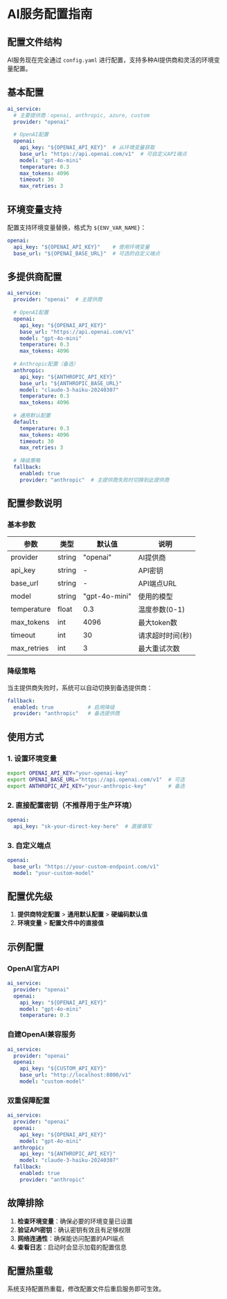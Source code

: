 # AI服务配置指南

## 配置文件结构

AI服务现在完全通过 `config.yaml` 进行配置，支持多种AI提供商和灵活的环境变量配置。

## 基本配置

```yaml
ai_service:
  # 主要提供商：openai, anthropic, azure, custom
  provider: "openai"
  
  # OpenAI配置
  openai:
    api_key: "${OPENAI_API_KEY}"  # 从环境变量获取
    base_url: "https://api.openai.com/v1"  # 可自定义API端点
    model: "gpt-4o-mini"
    temperature: 0.3
    max_tokens: 4096
    timeout: 30
    max_retries: 3
```

## 环境变量支持

配置支持环境变量替换，格式为 `${ENV_VAR_NAME}`：

```yaml
openai:
  api_key: "${OPENAI_API_KEY}"    # 使用环境变量
  base_url: "${OPENAI_BASE_URL}"  # 可选的自定义端点
```

## 多提供商配置

```yaml
ai_service:
  provider: "openai"  # 主提供商
  
  # OpenAI配置
  openai:
    api_key: "${OPENAI_API_KEY}"
    base_url: "https://api.openai.com/v1"
    model: "gpt-4o-mini"
    temperature: 0.3
    max_tokens: 4096
    
  # Anthropic配置（备选）
  anthropic:
    api_key: "${ANTHROPIC_API_KEY}"
    base_url: "${ANTHROPIC_BASE_URL}"
    model: "claude-3-haiku-20240307"
    temperature: 0.3
    max_tokens: 4096
    
  # 通用默认配置
  default:
    temperature: 0.3
    max_tokens: 4096
    timeout: 30
    max_retries: 3
    
  # 降级策略
  fallback:
    enabled: true
    provider: "anthropic"  # 主提供商失败时切换到此提供商
```

## 配置参数说明

### 基本参数

| 参数 | 类型 | 默认值 | 说明 |
|------|------|--------|------|
| provider | string | "openai" | AI提供商 |
| api_key | string | - | API密钥 |
| base_url | string | - | API端点URL |
| model | string | "gpt-4o-mini" | 使用的模型 |
| temperature | float | 0.3 | 温度参数(0-1) |
| max_tokens | int | 4096 | 最大token数 |
| timeout | int | 30 | 请求超时时间(秒) |
| max_retries | int | 3 | 最大重试次数 |

### 降级策略

当主提供商失败时，系统可以自动切换到备选提供商：

```yaml
fallback:
  enabled: true           # 启用降级
  provider: "anthropic"   # 备选提供商
```

## 使用方式

### 1. 设置环境变量

```bash
export OPENAI_API_KEY="your-openai-key"
export OPENAI_BASE_URL="https://api.openai.com/v1"  # 可选
export ANTHROPIC_API_KEY="your-anthropic-key"       # 备选
```

### 2. 直接配置密钥（不推荐用于生产环境）

```yaml
openai:
  api_key: "sk-your-direct-key-here"  # 直接填写
```

### 3. 自定义端点

```yaml
openai:
  base_url: "https://your-custom-endpoint.com/v1"
  model: "your-custom-model"
```

## 配置优先级

1. **提供商特定配置** > **通用默认配置** > **硬编码默认值**
2. **环境变量** > **配置文件中的直接值**

## 示例配置

### OpenAI官方API

```yaml
ai_service:
  provider: "openai"
  openai:
    api_key: "${OPENAI_API_KEY}"
    model: "gpt-4o-mini"
    temperature: 0.3
```

### 自建OpenAI兼容服务

```yaml
ai_service:
  provider: "openai"
  openai:
    api_key: "${CUSTOM_API_KEY}"
    base_url: "http://localhost:8000/v1"
    model: "custom-model"
```

### 双重保障配置

```yaml
ai_service:
  provider: "openai"
  openai:
    api_key: "${OPENAI_API_KEY}"
    model: "gpt-4o-mini"
  anthropic:
    api_key: "${ANTHROPIC_API_KEY}"
    model: "claude-3-haiku-20240307"
  fallback:
    enabled: true
    provider: "anthropic"
```

## 故障排除

1. **检查环境变量**：确保必要的环境变量已设置
2. **验证API密钥**：确认密钥有效且有足够权限
3. **网络连通性**：确保能访问配置的API端点
4. **查看日志**：启动时会显示加载的配置信息

## 配置热重载

系统支持配置热重载，修改配置文件后重启服务即可生效。